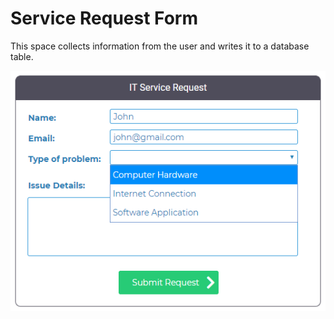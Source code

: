 
# Service Request Form

This space collects information from the user and writes it to a database table.

![screenshot](public/screenshot.png)